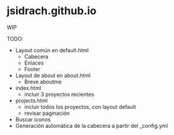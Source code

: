 # jsidrach.github.io
WIP

TODO:
  - Layout común en default.html
    - Cabecera
    - Enlaces
    - Footer
  - Layout de about en about.html
    - Breve aboutme
  - index.html
    - incluir 3 proyectos recientes
  - projects.html
    - incluir todos los proyectos, con layout default
    - revisar paginación
  - Buscar iconos
  - Generación automática de la cabecera a partir del _config.yml
